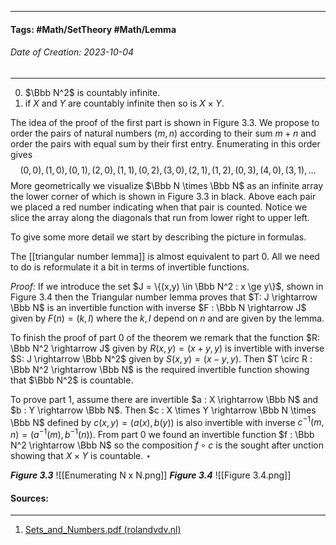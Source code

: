 __________________________________________________________________________
#### **Tags:** #Math/SetTheory #Math/Lemma 
###### *Date of Creation: 2023-10-04*
__________________________________________________________________________

0. $\Bbb N^2$ is countably infinite.
1. if $X$ and $Y$ are countably infinite then so is $X \times Y$.

The idea of the proof of the first part is shown in Figure 3.3. We propose to order the pairs of natural numbers $(m,n)$ according to their sum $m+n$ and order the pairs with equal sum by their first entry. Enumerating in this order gives$$(0, 0),(1, 0),(0, 1),(2, 0),(1, 1),(0, 2),(3, 0),(2, 1),(1, 2),(0, 3),(4, 0),(3, 1),\dots$$
More geometrically we visualize $\Bbb N \times \Bbb N$ as an infinite array the lower corner of which is shown in Figure 3.3 in black. Above each pair we placed a red number indicating when that pair is counted. Notice we slice the array along the diagonals that run from lower right to upper left.

To give some more detail we start by describing the picture in formulas.

The [[triangular number lemma]] is almost equivalent to part 0. All we need to do is reformulate it a bit in terms of invertible functions.

*Proof:* If we introduce the set $J = \{(x,y) \in \Bbb N^2 : x \ge y\}$, shown in Figure 3.4 then the Triangular number lemma proves that $T: J \rightarrow \Bbb N$ is an invertible function with inverse $F : \Bbb N \rightarrow J$ given by $F(n) = (k,l)$ where the $k,l$ depend on $n$ and are given by the lemma.

To finish the proof of part 0 of the theorem we remark that the function $R: \Bbb N^2 \rightarrow J$ given by $R(x,y) = (x + y,y)$ is invertible with inverse $S: J \rightarrow \Bbb N^2$ given by $S(x,y) = (x-y,y)$. Then $T \circ R : \Bbb N^2 \rightarrow \Bbb N$ is the required invertible function showing that $\Bbb N^2$ is countable.

To prove part 1, assume there are invertible $a : X \rightarrow \Bbb N$ and $b : Y \rightarrow \Bbb N$. Then $c : X \times Y \rightarrow \Bbb N \times \Bbb N$ defined by $c(x,y) = (a(x),b(y))$ is also invertible with inverse $c^{-1}(m,n) =  (a^{-1}(m),b^{-1}(n))$. From part 0 we found an invertible function $f : \Bbb N^2 \rightarrow \Bbb N$ so the composition $f \circ c$ is the sought after unction showing that $X \times Y$ is countable. $\star$ 

***Figure 3.3***
![[Enumerating N x N.png]]
***Figure 3.4***
![[Figure 3.4.png]]
#### Sources:
__________________________________________________________________________
1. [Sets_and_Numbers.pdf (rolandvdv.nl)](https://www.rolandvdv.nl/Sets_and_Numbers.pdf)